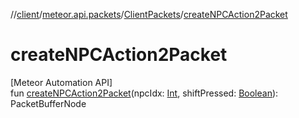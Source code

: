 //[client](../../../index.md)/[meteor.api.packets](../index.md)/[ClientPackets](index.md)/[createNPCAction2Packet](create-n-p-c-action2-packet.md)

# createNPCAction2Packet

[Meteor Automation API]\
fun [createNPCAction2Packet](create-n-p-c-action2-packet.md)(npcIdx: [Int](https://kotlinlang.org/api/latest/jvm/stdlib/kotlin/-int/index.html), shiftPressed: [Boolean](https://kotlinlang.org/api/latest/jvm/stdlib/kotlin/-boolean/index.html)): PacketBufferNode
